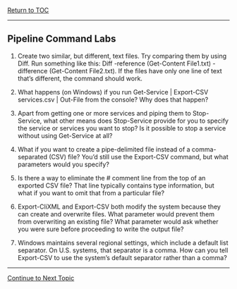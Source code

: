 <a href="https://github.com/CyberTrainingUSAF/Powershell_Training/blob/master/00-Table-of-Contents.md" > Return to TOC </a>

---

## Pipeline Command Labs

1.  Create two similar, but different, text files. Try comparing them by using Diff. Run something like this: Diff -reference (Get-Content File1.txt) -difference (Get-Content File2.txt). If the files have only one line of text that’s different, the command should work.

2.  What happens (on Windows) if you run Get-Service | Export-CSV services.csv | Out-File from the console? Why does that happen?

3.  Apart from getting one or more services and piping them to Stop-Service, what other means does Stop-Service provide for you to specify the service or services you want to stop? Is it possible to stop a service without using Get-Service at all?

4.  What if you want to create a pipe-delimited file instead of a comma-separated (CSV) file? You’d still use the Export-CSV command, but what parameters would you specify?

5.  Is there a way to eliminate the # comment line from the top of an exported CSV file? That line typically contains type information, but what if you want to omit that from a particular file?

6.  Export-CliXML and Export-CSV both modify the system because they can create and overwrite files. What parameter would prevent them from overwriting an existing file? What parameter would ask whether you were sure before proceeding to write the output file?

7.  Windows maintains several regional settings, which include a default list separator. On U.S. systems, that separator is a comma. How can you tell Export-CSV to use the system’s default separator rather than a comma?

---
<a href="https://github.com/CyberTrainingUSAF/Powershell_Training/blob/master/04_Powershell_Scripts/01_Intro_to_Scripting.md" > Continue to Next Topic </a>
